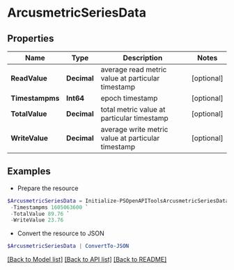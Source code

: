 # ArcusmetricSeriesData
## Properties

Name | Type | Description | Notes
------------ | ------------- | ------------- | -------------
**ReadValue** | **Decimal** | average read metric value at particular timestamp | [optional] 
**Timestampms** | **Int64** | epoch timestamp | [optional] 
**TotalValue** | **Decimal** | total metric value at particular timestamp | [optional] 
**WriteValue** | **Decimal** | average write metric value at particular timestamp | [optional] 

## Examples

- Prepare the resource
```powershell
$ArcusmetricSeriesData = Initialize-PSOpenAPIToolsArcusmetricSeriesData  -ReadValue 46 `
 -Timestampms 1605063600 `
 -TotalValue 89.76 `
 -WriteValue 23.76
```

- Convert the resource to JSON
```powershell
$ArcusmetricSeriesData | ConvertTo-JSON
```

[[Back to Model list]](../README.md#documentation-for-models) [[Back to API list]](../README.md#documentation-for-api-endpoints) [[Back to README]](../README.md)

